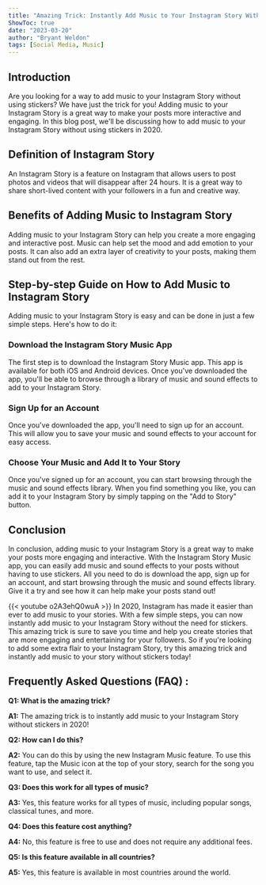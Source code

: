 ```yaml
---
title: "Amazing Trick: Instantly Add Music to Your Instagram Story Without Stickers in 2020!"
ShowToc: true 
date: "2023-03-20"
author: "Bryant Weldon" 
tags: [Social Media, Music]
---
```

## Introduction

Are you looking for a way to add music to your Instagram Story without using stickers? We have just the trick for you! Adding music to your Instagram Story is a great way to make your posts more interactive and engaging. In this blog post, we'll be discussing how to add music to your Instagram Story without using stickers in 2020. 

## Definition of Instagram Story

An Instagram Story is a feature on Instagram that allows users to post photos and videos that will disappear after 24 hours. It is a great way to share short-lived content with your followers in a fun and creative way. 

## Benefits of Adding Music to Instagram Story

Adding music to your Instagram Story can help you create a more engaging and interactive post. Music can help set the mood and add emotion to your posts. It can also add an extra layer of creativity to your posts, making them stand out from the rest. 

## Step-by-step Guide on How to Add Music to Instagram Story

Adding music to your Instagram Story is easy and can be done in just a few simple steps. Here's how to do it: 

### Download the Instagram Story Music App

The first step is to download the Instagram Story Music app. This app is available for both iOS and Android devices. Once you've downloaded the app, you'll be able to browse through a library of music and sound effects to add to your Instagram Story. 

### Sign Up for an Account

Once you've downloaded the app, you'll need to sign up for an account. This will allow you to save your music and sound effects to your account for easy access. 

### Choose Your Music and Add It to Your Story

Once you've signed up for an account, you can start browsing through the music and sound effects library. When you find something you like, you can add it to your Instagram Story by simply tapping on the "Add to Story" button. 

## Conclusion

In conclusion, adding music to your Instagram Story is a great way to make your posts more engaging and interactive. With the Instagram Story Music app, you can easily add music and sound effects to your posts without having to use stickers. All you need to do is download the app, sign up for an account, and start browsing through the music and sound effects library. Give it a try and see how it can help make your posts stand out!

{{< youtube o2A3ehQ0wuA >}} 
In 2020, Instagram has made it easier than ever to add music to your stories. With a few simple steps, you can now instantly add music to your Instagram Story without the need for stickers. This amazing trick is sure to save you time and help you create stories that are more engaging and entertaining for your followers. So if you're looking to add some extra flair to your Instagram Story, try this amazing trick and instantly add music to your story without stickers today!

## Frequently Asked Questions (FAQ) :
**Q1: What is the amazing trick?**

**A1:** The amazing trick is to instantly add music to your Instagram Story without stickers in 2020!

**Q2: How can I do this?**

**A2:** You can do this by using the new Instagram Music feature. To use this feature, tap the Music icon at the top of your story, search for the song you want to use, and select it.

**Q3: Does this work for all types of music?**

**A3:** Yes, this feature works for all types of music, including popular songs, classical tunes, and more.

**Q4: Does this feature cost anything?**

**A4:** No, this feature is free to use and does not require any additional fees.

**Q5: Is this feature available in all countries?**

**A5:** Yes, this feature is available in most countries around the world.


